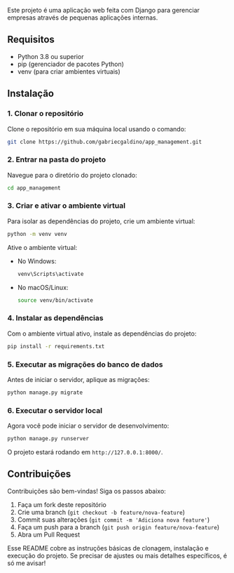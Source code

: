 Este projeto é uma aplicação web feita com Django para gerenciar empresas através de pequenas aplicações internas. 

## Requisitos

- Python 3.8 ou superior
- pip (gerenciador de pacotes Python)
- venv (para criar ambientes virtuais)

## Instalação

### 1. Clonar o repositório

Clone o repositório em sua máquina local usando o comando:

```bash
git clone https://github.com/gabriecgaldino/app_management.git
```

### 2. Entrar na pasta do projeto

Navegue para o diretório do projeto clonado:

```bash
cd app_management
```

### 3. Criar e ativar o ambiente virtual

Para isolar as dependências do projeto, crie um ambiente virtual:

```bash
python -m venv venv
```

Ative o ambiente virtual:

- No Windows:

  ```bash
  venv\Scripts\activate
  ```

- No macOS/Linux:

  ```bash
  source venv/bin/activate
  ```

### 4. Instalar as dependências

Com o ambiente virtual ativo, instale as dependências do projeto:

```bash
pip install -r requirements.txt
```

### 5. Executar as migrações do banco de dados

Antes de iniciar o servidor, aplique as migrações:

```bash
python manage.py migrate
```

### 6. Executar o servidor local

Agora você pode iniciar o servidor de desenvolvimento:

```bash
python manage.py runserver
```

O projeto estará rodando em `http://127.0.0.1:8000/`.

## Contribuições

Contribuições são bem-vindas! Siga os passos abaixo:

1. Faça um fork deste repositório
2. Crie uma branch (`git checkout -b feature/nova-feature`)
3. Commit suas alterações (`git commit -m 'Adiciona nova feature'`)
4. Faça um push para a branch (`git push origin feature/nova-feature`)
5. Abra um Pull Request

Esse README cobre as instruções básicas de clonagem, instalação e execução do projeto. Se precisar de ajustes ou mais detalhes específicos, é só me avisar!
